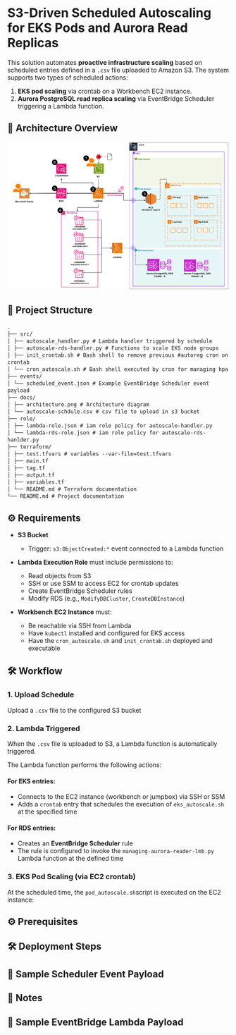 # S3-Driven Scheduled Autoscaling for EKS Pods and Aurora Read Replicas

This solution automates **proactive infrastructure scaling** based on scheduled entries defined in a `.csv` file uploaded to Amazon S3. The system supports two types of scheduled actions:

1. **EKS pod scaling** via crontab on a Workbench EC2 instance.
2. **Aurora PostgreSQL read replica scaling** via EventBridge Scheduler triggering a Lambda function.


## 🧩 Architecture Overview

![architecture-diagram](./docs/architecture.png) 


## 📂 Project Structure
```
.
├── src/
│ ├── autoscale_handler.py # Lambda handler triggered by schedule
│ ├── autoscale-rds-handler.py # Functions to scale EKS node groups
│ ├── init_crontab.sh # Bash shell to remove previous #autoreg cron on crontab 
│ └── cron_autoscale.sh # Bash shell executed by cron for managing hpa 
├── events/
│ └── scheduled_event.json # Example EventBridge Scheduler event payload
├── docs/
│ ├── architecture.png # Architecture diagram
│ └── autoscale-schdule.csv # csv file to upload in s3 bucket 
├── role/
│ ├── lambda-role.json # iam role policy for autoscale-handler.py 
│ └── lambda-rds-role.json # iam role policy for autoscale-rds-hanlder.py
├── terraform/ 
│ ├── test.tfvars # variables --var-file=test.tfvars
│ ├── main.tf
│ ├── tag.tf
│ ├── output.tf
│ ├── variables.tf
│ └── README.md # Terraform documentation 
└── README.md # Project documentation

```

## ⚙️ Requirements

- **S3 Bucket**
  - Trigger: `s3:ObjectCreated:*` event connected to a Lambda function

- **Lambda Execution Role** must include permissions to:
  - Read objects from S3
  - SSH or use SSM to access EC2 for crontab updates
  - Create EventBridge Scheduler rules
  - Modify RDS (e.g., `ModifyDBCluster`, `CreateDBInstance`)

- **Workbench EC2 Instance** must:
  - Be reachable via SSH from Lambda
  - Have `kubectl` installed and configured for EKS access
  - Have the `cron_autoscale.sh` and `init_crontab.sh` deployed and executable



## 🛠️ Workflow

### 1. Upload Schedule

Upload a `.csv` file to the configured S3 bucket

### 2. Lambda Triggered

When the `.csv` file is uploaded to S3, a Lambda function is automatically triggered.

The Lambda function performs the following actions:

#### For EKS entries:
- Connects to the EC2 instance (workbench or jumpbox) via SSH or SSM
- Adds a `crontab` entry that schedules the execution of 
  `eks_autoscale.sh` at the specified time

#### For RDS entries:
- Creates an **EventBridge Scheduler** rule
- The rule is configured to invoke the `managing-aurora-reader-lmb.py` Lambda function at the defined time


### 3. EKS Pod Scaling (via EC2 crontab)

At the scheduled time, the `pod_autoscale.sh`script is executed on the EC2 instance:



## ⚙️ Prerequisites



## 🛠️ Deployment Steps



## 🧪 Sample Scheduler Event Payload



## 📌 Notes 



## 🧪 Sample EventBridge Lambda Payload

